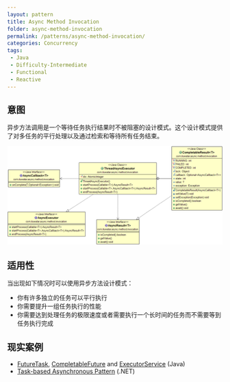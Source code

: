 ```yaml
---
layout: pattern
title: Async Method Invocation
folder: async-method-invocation
permalink: /patterns/async-method-invocation/
categories: Concurrency
tags:
 - Java
 - Difficulty-Intermediate
 - Functional
 - Reactive
---
```


## 意图
异步方法调用是一个等待任务执行结果时不被阻塞的设计模式。这个设计模式提供了对多任务的平行处理以及通过检索和等待所有任务结束。

![alt text](./etc/async-method-invocation.png "Async Method Invocation")

## 适用性
当出现如下情况时可以使用异步方法设计模式：

* 你有许多独立的任务可以平行执行
* 你需要提升一组任务执行的性能
* 你需要达到处理任务的极限速度或者需要执行一个长时间的任务而不需要等到任务执行完成

## 现实案例

* [FutureTask](http://docs.oracle.com/javase/8/docs/api/java/util/concurrent/FutureTask.html), [CompletableFuture](https://docs.oracle.com/javase/8/docs/api/java/util/concurrent/CompletableFuture.html) and [ExecutorService](http://docs.oracle.com/javase/8/docs/api/java/util/concurrent/ExecutorService.html) (Java)
* [Task-based Asynchronous Pattern](https://msdn.microsoft.com/en-us/library/hh873175.aspx) (.NET)

